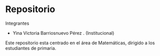 # Repositorio

Integrantes

- Yina  Victoria Barriosnuevo Pérez .  (Institucional) 

Este repositorio esta centrado en el área de Matemáticas, dirigido a los estudiantes de primaria.

